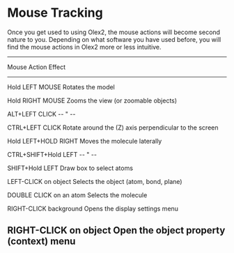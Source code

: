 # Mouse Tracking
Once you get used to using Olex2, the mouse actions will become second nature to you. Depending on what software you have used before, you will find the mouse actions in Olex2 more or less intuitive.

------------------------------------------------------------------------------------
Mouse Action                Effect
--------------------------- --------------------------------------------------------
Hold LEFT MOUSE             Rotates the model

Hold RIGHT MOUSE            Zooms the view (or zoomable objects)

ALT+LEFT CLICK              -- " --

CTRL+LEFT CLICK             Rotate around the (Z) axis perpendicular to the screen

Hold LEFT+HOLD RIGHT        Moves the molecule laterally

CTRL+SHIFT+Hold LEFT        -- " --

SHIFT+Hold LEFT             Draw box to select atoms

LEFT-CLICK on object        Selects the object (atom, bond, plane)

DOUBLE CLICK on an atom     Selects the molecule

RIGHT-CLICK background      Opens the display settings menu

RIGHT-CLICK on object       Open the object property (context) menu
-----------------------------------------------------------------------------------

